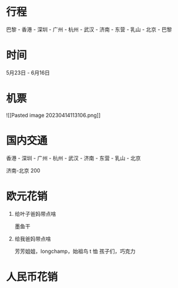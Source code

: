 
# 行程

巴黎 - 香港 - 深圳 - 广州 - 杭州 - 武汉 - 济南 - 东营 - 乳山 - 北京 - 巴黎

# 时间

5月23日 - 6月16日

# 机票

![[Pasted image 20230414113106.png]]

# 国内交通

香港 - 深圳 - 广州 - 杭州 - 武汉 - 济南 - 东营 - 乳山 - 北京

济南-北京 200

# 欧元花销 

1. 给叶子爸妈带点啥

	墨鱼干

2. 给我爸妈带点啥

	芳芳姐姐，longchamp，始祖鸟 t 恤
	孩子们，巧克力
	

# 人民币花销

